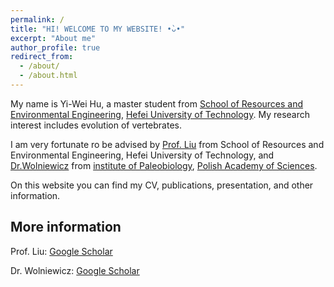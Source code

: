 ```yaml
---
permalink: /
title: "HI! WELCOME TO MY WEBSITE! •̀ᴗ•"
excerpt: "About me"
author_profile: true
redirect_from: 
  - /about/
  - /about.html
---
```


My name is Yi-Wei Hu, a master student from [School of Resources and Environmental Engineering](https://geoscience.hfut.edu.cn/), [Hefei University of Technology](https://www.hfut.edu.cn/). 
My research interest includes evolution of vertebrates. 

I am very fortunate ro be advised by [Prof. Liu](http://faculty.hfut.edu.cn/junliu/zh_CN/index.htm) from School of Resources and Environmental Engineering, Hefei University of Technology, 
and [Dr.Wolniewicz](https://www.paleo.pan.pl/pracownicy/wolniewicz/andrzej_s_wolniewicz.html) from [institute of Paleobiology](https://www.paleo.pan.pl/), [Polish Academy of Sciences](https://scholar.google.com/citations?hl=zh-CN&user=P5XokDgAAAAJ).

On this website you can find my CV, publications, presentation, and other information. 





More information
--------
Prof. Liu: [Google Scholar](https://scholar.google.com/citations?hl=zh-CN&user=LWycK8cAAAAJ)

Dr. Wolniewicz: [Google Scholar](https://scholar.google.com/citations?hl=zh-CN&user=P5XokDgAAAAJ)
